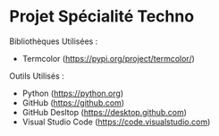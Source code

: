 # Projet Spécialité Techno

Bibliothèques Utilisées : 

- Termcolor (https://pypi.org/project/termcolor/)

Outils Utilisés :

- Python (https://python.org)
- GitHub (https://github.com)
- GitHub Desltop (https://desktop.github.com)
- Visual Studio Code (https://code.visualstudio.com)
